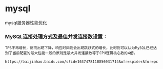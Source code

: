 # mysql
mysql服务器性能优化


### MySQL连接处理方式及最佳并发连接数设置：
    TPS不再增长，反而出现下降，响应时间则会出现跳跃式的增长，此时则可以认为MySQL已经达到了当前配置的最大性能一般的原则是最大并发连接数等于CPU逻辑核心数的4倍。

    https://baijiahao.baidu.com/s?id=1637478110856031714&wfr=spider&for=pc
